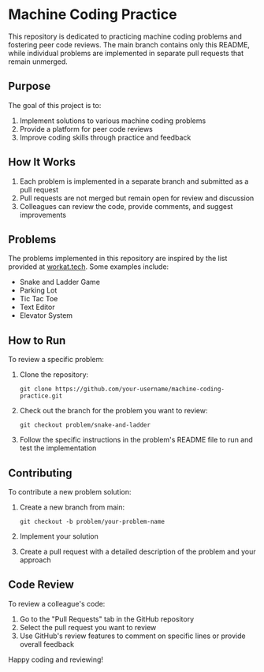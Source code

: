 # Machine Coding Practice

This repository is dedicated to practicing machine coding problems and fostering peer code reviews. The main branch contains only this README, while individual problems are implemented in separate pull requests that remain unmerged.

## Purpose

The goal of this project is to:
1. Implement solutions to various machine coding problems
2. Provide a platform for peer code reviews
3. Improve coding skills through practice and feedback

## How It Works

1. Each problem is implemented in a separate branch and submitted as a pull request
2. Pull requests are not merged but remain open for review and discussion
3. Colleagues can review the code, provide comments, and suggest improvements

## Problems

The problems implemented in this repository are inspired by the list provided at [workat.tech](https://workat.tech/machine-coding/article/how-to-practice-for-machine-coding-kp0oj3sw2jca). Some examples include:

- Snake and Ladder Game
- Parking Lot
- Tic Tac Toe
- Text Editor
- Elevator System

## How to Run

To review a specific problem:

1. Clone the repository:
   ```
   git clone https://github.com/your-username/machine-coding-practice.git
   ```

2. Check out the branch for the problem you want to review:
   ```
   git checkout problem/snake-and-ladder
   ```

3. Follow the specific instructions in the problem's README file to run and test the implementation

## Contributing

To contribute a new problem solution:

1. Create a new branch from main:
   ```
   git checkout -b problem/your-problem-name
   ```

2. Implement your solution
3. Create a pull request with a detailed description of the problem and your approach

## Code Review

To review a colleague's code:

1. Go to the "Pull Requests" tab in the GitHub repository
2. Select the pull request you want to review
3. Use GitHub's review features to comment on specific lines or provide overall feedback

Happy coding and reviewing!
